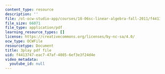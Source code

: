 ```yaml
---
content_type: resource
description: ''
file: /ol-ocw-studio-app/courses/18-06sc-linear-algebra-fall-2011/f4413747eac747af40856ef3e3f24d4e_13r9QY6cmjc.pdf
file_size: 66071
file_type: application/pdf
learning_resource_types: []
license: https://creativecommons.org/licenses/by-nc-sa/4.0/
ocw_type: OCWFile
resourcetype: Document
title: 3play pdf file
uid: f4413747-eac7-47af-4085-6ef3e3f24d4e
video_metadata:
  youtube_id: null
---
```

